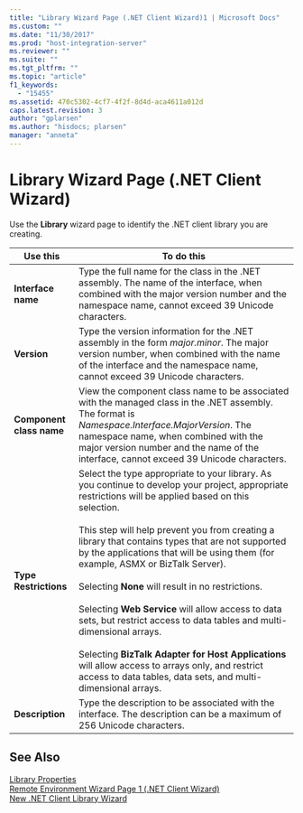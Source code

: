 ```yaml
---
title: "Library Wizard Page (.NET Client Wizard)1 | Microsoft Docs"
ms.custom: ""
ms.date: "11/30/2017"
ms.prod: "host-integration-server"
ms.reviewer: ""
ms.suite: ""
ms.tgt_pltfrm: ""
ms.topic: "article"
f1_keywords: 
  - "15455"
ms.assetid: 470c5302-4cf7-4f2f-8d4d-aca4611a012d
caps.latest.revision: 3
author: "gplarsen"
ms.author: "hisdocs; plarsen"
manager: "anneta"
---
```

# Library Wizard Page (.NET Client Wizard)
Use the **Library** wizard page to identify the .NET client library you are creating.  
  
|Use this|To do this|  
|--------------|----------------|  
|**Interface name**|Type the full name for the class in the .NET assembly. The name of the interface, when combined with the major version number and the namespace name, cannot exceed 39 Unicode characters.|  
|**Version**|Type the version information for the .NET assembly in the form *major.minor*. The major version number, when combined with the name of the interface and the namespace name, cannot exceed 39 Unicode characters.|  
|**Component class name**|View the component class name to be associated with the managed class in the .NET assembly. The format is *Namespace.Interface.MajorVersion*. The namespace name, when combined with the major version number and the name of the interface, cannot exceed 39 Unicode characters.|  
|**Type Restrictions**|Select the type appropriate to your library. As you continue to develop your project, appropriate restrictions will be applied based on this selection.<br /><br /> This step will help prevent you from creating a library that contains types that are not supported by the applications that will be using them (for example, ASMX or BizTalk Server).<br /><br /> Selecting **None** will result in no restrictions.<br /><br /> Selecting **Web Service** will allow access to data sets, but restrict access to data tables and multi-dimensional arrays.<br /><br /> Selecting **BizTalk Adapter for Host Applications** will allow access to arrays only, and restrict access to data tables, data sets, and multi-dimensional arrays.|  
|**Description**|Type the description to be associated with the interface. The description can be a maximum of 256 Unicode characters.|  
  
## See Also  
 [Library Properties](../core/library-properties2.md)   
 [Remote Environment Wizard Page 1 (.NET Client Wizard)](../core/remote-environment-wizard-page-1-net-client-wizard-2.md)   
 [New .NET Client Library Wizard](../core/new-net-client-library-wizard1.md)